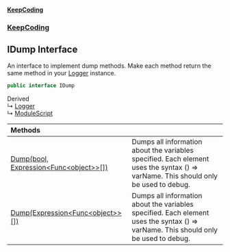 #### [KeepCoding](index.md 'index')
### [KeepCoding](KeepCoding.md 'KeepCoding')
## IDump Interface
An interface to implement dump methods. Make each method return the same method in your [Logger](KeepCoding_Logger.md 'KeepCoding.Logger') instance.   
```csharp
public interface IDump
```

Derived  
&#8627; [Logger](KeepCoding_Logger.md 'KeepCoding.Logger')  
&#8627; [ModuleScript](KeepCoding_ModuleScript.md 'KeepCoding.ModuleScript')  

| Methods | |
| :--- | :--- |
| [Dump(bool, Expression&lt;Func&lt;object&gt;&gt;[])](KeepCoding_IDump_Dump(bool_System_Linq_Expressions_Expression_System_Func_object____).md 'KeepCoding.IDump.Dump(bool, System.Linq.Expressions.Expression&lt;System.Func&lt;object&gt;&gt;[])') | Dumps all information about the variables specified. Each element uses the syntax () => varName. This should only be used to debug.<br/> |
| [Dump(Expression&lt;Func&lt;object&gt;&gt;[])](KeepCoding_IDump_Dump(System_Linq_Expressions_Expression_System_Func_object____).md 'KeepCoding.IDump.Dump(System.Linq.Expressions.Expression&lt;System.Func&lt;object&gt;&gt;[])') | Dumps all information about the variables specified. Each element uses the syntax () => varName. This should only be used to debug.<br/> |
